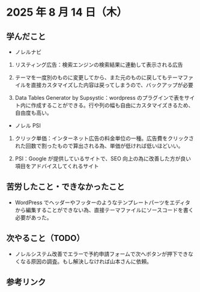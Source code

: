 # 2025 年 8 月 14 日（木）

## 学んだこと

- ノレルナビ

1. リスティング広告：検索エンジンの検索結果に連動して表示される広告

2. テーマを一度別のものに変更してから、また元のものに戻してもテーマファイルを直接カスタマイズした内容は戻ってしまうので、バックアップが必要

3. Data Tables Generator by Supsystic：wordpress のプラグインで表をサイト内に作成することができる。行や列の幅も自由にカスタマイズきるため、自由度も高い。

- ノレル PSI

1. クリック単価：インターネット広告の料金単位の一種。広告費をクリックされた回数で割ったもので算出される為、単価が低ければ低いほどいい。

2. PSI：Google が提供しているサイトで、SEO 向上の為に改善した方が良い項目をアドバイスしてくれるサイト

## 苦労したこと・できなかったこと

- WordPress でヘッダーやフッターのようなテンプレートパーツをエディタから編集することができない為、直接テーマファイルにソースコードを書く必要があった。

## 次やること（TODO）

- ノレルシステム改善でエラーで予約申請フォームで次へボタンが押下できなくなる原因の調査。もし解決しなければ山本さんに依頼。

## 参考リンク
